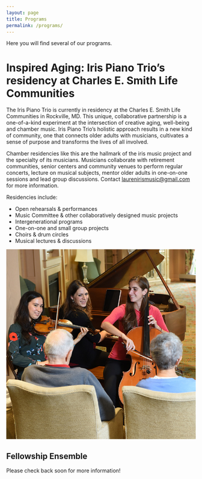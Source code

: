 ```yaml
---
layout: page
title: Programs
permalink: /programs/
---
```


Here you will find several of our programs.

# Inspired Aging: Iris Piano Trio’s residency at Charles E. Smith Life Communities

The Iris Piano Trio is currently in residency at the Charles E. Smith Life Communities in Rockville, MD.  This unique, collaborative partnership is a one-of-a-kind experiment at the intersection of creative aging, well-being and chamber music. Iris Piano Trio’s holistic approach results in a new kind of community, one that connects older adults with musicians, cultivates a sense of purpose and transforms the lives of all involved. 

Chamber residencies like this are the hallmark of the iris music project and the specialty of its musicians.  Musicians collaborate with retirement communities, senior centers and community venues to perform regular concerts, lecture on musical subjects, mentor older adults in one-on-one sessions and lead group discussions.  Contact [laurenirismusic@gmail.com](mailto:laurenirismusic@gmail.com) for more information.

Residencies include: 

- Open rehearsals & performances
- Music Committee & other collaboratively designed music projects
- Intergenerational programs
- One-on-one and small group projects
- Choirs & drum circles
- Musical lectures & discussions

![Inspired Aging](/images/inspired-aging.jpg)

## Fellowship Ensemble

Please check back soon for more information!